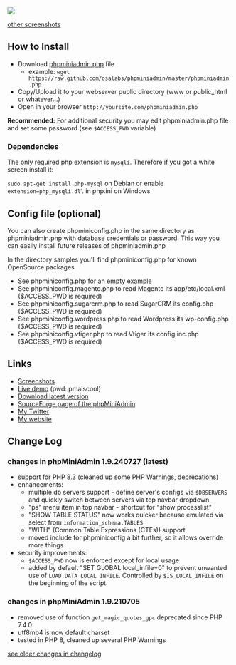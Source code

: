 ![](http://phpminiadmin.sourceforge.net/img/scr_select.gif)

[other screenshots](https://sourceforge.net/projects/phpminiadmin/#screenshots)

## How to Install
- Download [phpminiadmin.php](https://raw.github.com/osalabs/phpminiadmin/master/phpminiadmin.php) file
  - example: `wget https://raw.github.com/osalabs/phpminiadmin/master/phpminiadmin.php`
- Copy/Upload it to your webserver public directory (www or public_html or whatever...)
- Open in your browser `http://yoursite.com/phpminiadmin.php`

**Recommended:** For additional security you may edit phpminiadmin.php file and set some password (see `$ACCESS_PWD` variable)

### Dependencies
The only required php extension is `mysqli`. Therefore if you got a white screen install it:

`sudo apt-get install php-mysql` on Debian
or enable `extension=php_mysqli.dll` in php.ini on Windows

## Config file (optional)

You can also create phpminiconfig.php in the same directory as phpminiadmin.php with database credentials or password.
This way you can easily install future releases of phpminiadmin.php

In the directory samples you'll find phpminiconfig.php for known OpenSource packages

- See phpminiconfig.php for an empty example
- See phpminiconfig.magento.php to read Magento its app/etc/local.xml ($ACCESS_PWD is required)
- See phpminiconfig.sugarcrm.php to read SugarCRM its config.php ($ACCESS_PWD is required)
- See phpminiconfig.wordpress.php to read Wordpress its wp-config.php ($ACCESS_PWD is required)
- See phpminiconfig.vtiger.php to read Vtiger its config.inc.php ($ACCESS_PWD is required)

## Links
- [Screenshots](http://sourceforge.net/project/screenshots.php?group_id=181023)
- [Live demo](http://phpminiadmin.sourceforge.net/phpminiadmin.php) (pwd: pmaiscool)
- [Download latest version](https://sourceforge.net/projects/phpminiadmin/files/latest)
- [SourceForge page of the phpMiniAdmin](http://phpminiadmin.sourceforge.net/)
- [My Twitter](http://twitter.com/#!/osalabs)
- [My website](http://osalabs.com)

## Change Log

### changes in phpMiniAdmin 1.9.240727 (latest)
- support for PHP 8.3 (cleaned up some PHP Warnings, deprecations)
- enhancements:
  - multiple db servers support - define server's configs via `$DBSERVERS` and quickly switch between servers via top navbar dropdown
  - "ps" menu item in top navbar - shortcut for "show processlist"
  - "SHOW TABLE STATUS" now works quicker because emulated via select from `information_schema.TABLES`
  - "WITH" (Common Table Expressions (CTEs)) support
  - moved include for phpminiconfig a bit further, so it allows override more things
- security improvements:
  - `$ACCESS_PWD` now is enforced except for local usage
  - added by default "SET GLOBAL local_infile=0" to prevent unwanted use of `LOAD DATA LOCAL INFILE`. Controlled by `$IS_LOCAL_INFILE` on the beginning of the script.

### changes in phpMiniAdmin 1.9.210705
- removed use of function `get_magic_quotes_gpc` deprecated since PHP 7.4.0
- utf8mb4 is now default charset
- tested in PHP 8, cleaned up several PHP Warnings

[see older changes in changelog](changelog.md)

